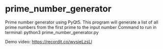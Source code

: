 # prime_number_generator

Prime number generator using PyQt5.
This program will generate a list of all prime numbers from the first prime to the input number
Command to run in terminal: python3 prime_number_generator.py

Demo video: https://recordit.co/wvsieLzsLl